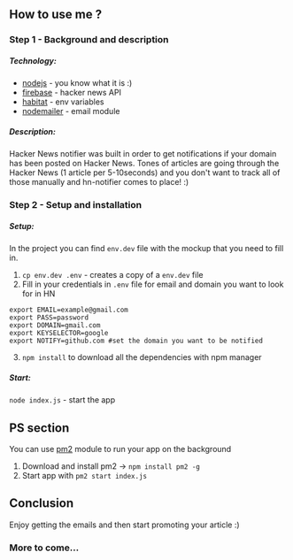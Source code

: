 ## How to use me ?
### Step 1 - Background and description

##### Technology:
* [nodejs](https://nodejs.org/) - you know what it is :)
* [firebase](https://github.com/HackerNews/API) - hacker news API
* [habitat](https://github.com/brianloveswords/habitat) - env variables
* [nodemailer](https://github.com/andris9/Nodemailer) - email module

##### Description:
Hacker News notifier was built in order to get notifications if your domain has been posted on Hacker News. Tones of articles are going through the Hacker News (1 article per 5-10seconds) and you don't want to track all of those manually and hn-notifier comes to place! :)

### Step 2 - Setup and installation

##### Setup:
In the project you can find ```env.dev``` file with the mockup that you need to fill in.
1. ```cp env.dev .env``` - creates a copy of a ```env.dev``` file
2. Fill in your credentials in ```.env``` file for email and domain you want to look for in HN
```
export EMAIL=example@gmail.com
export PASS=password
export DOMAIN=gmail.com
export KEYSELECTOR=google
export NOTIFY=github.com #set the domain you want to be notified
```
3. ```npm install``` to download all the dependencies with npm manager

##### Start:
```node index.js``` - start the app

## PS section
You can use [pm2](https://github.com/Unitech/pm2) module to run your app on the background
1. Download and install pm2 -> ```npm install pm2 -g```
2. Start app with ```pm2 start index.js```

## Conclusion
Enjoy getting the emails and then start promoting your article :)

### More to come...
